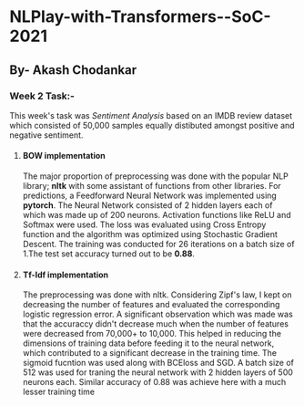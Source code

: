# NLPlay-with-Transformers--SoC-2021

<h2> By- Akash Chodankar</h2> 

<h3> Week 2 Task:-</h3>



<p> This week's task was <i>Sentiment Analysis</i> based on an IMDB review dataset which consisted of 50,000 samples equally distibuted amongst positive and negative sentiment.</p>

<ol type="1">
<li><h4>BOW implementation</h4></li>

<p> The major proportion of preprocessing was done with the popular NLP library; <b>nltk</b> with some assistant of functions from other libraries. For predictions, a Feedforward Neural Network was implemented using <b>pytorch</b>. The Neural Network consisted of 2 hidden layers each of which was made up of 200 neurons. Activation functions like ReLU and Softmax were used. The loss was evaluated using Cross Entropy function and the algorithm was optimized using Stochastic Gradient Descent. The training was conducted for 26 iterations on a batch size of 1.The test set accuracy turned out to be <b>0.88</b>.</p>

<li><h4>Tf-Idf implementation</h4></li>

<p>The preprocessing was done with nltk. Considering Zipf's law, I kept on decreasing the number of features and evaluated the corresponding logistic regression error. A significant observation which was made was that the accuraccy didn't decrease much when the number of features were decreased from 70,000+ to 10,000. This helped in reducing the dimensions of training data before feeding it to the neural network, which contributed to a significant decrease in the training time. The sigmoid fucntion was used along with BCEloss and SGD. A batch size of 512 was used for traning the neural network with 2 hidden layers of 500 neurons each. Similar accuracy of 0.88 was achieve here with a much lesser training time<p>
  
</ol>
